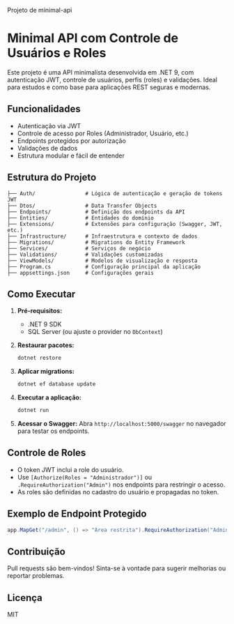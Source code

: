 Projeto de minimal-api
 # Minimal API com Controle de Usuários e Roles

Este projeto é uma API minimalista desenvolvida em .NET 9, com autenticação JWT, controle de usuários, perfis (roles) e validações. Ideal para estudos e como base para aplicações REST seguras e modernas.

## Funcionalidades
- Autenticação via JWT
- Controle de acesso por Roles (Administrador, Usuário, etc.)
- Endpoints protegidos por autorização
- Validações de dados
- Estrutura modular e fácil de entender

## Estrutura do Projeto
```
├── Auth/                # Lógica de autenticação e geração de tokens JWT
├── Dtos/                # Data Transfer Objects
├── Endpoints/           # Definição dos endpoints da API
├── Entities/            # Entidades do domínio
├── Extensions/          # Extensões para configuração (Swagger, JWT, etc.)
├── Infrastructure/      # Infraestrutura e contexto de dados
├── Migrations/          # Migrations do Entity Framework
├── Services/            # Serviços de negócio
├── Validations/         # Validações customizadas
├── ViewModels/          # Modelos de visualização e resposta
├── Program.cs           # Configuração principal da aplicação
├── appsettings.json     # Configurações gerais
```

## Como Executar
1. **Pré-requisitos:**
	- .NET 9 SDK
	- SQL Server (ou ajuste o provider no `DbContext`)

2. **Restaurar pacotes:**
	```sh
	dotnet restore
	```

3. **Aplicar migrations:**
	```sh
	dotnet ef database update
	```

4. **Executar a aplicação:**
	```sh
	dotnet run
	```

5. **Acessar o Swagger:**
	Abra `http://localhost:5000/swagger` no navegador para testar os endpoints.

## Controle de Roles
- O token JWT inclui a role do usuário.
- Use `[Authorize(Roles = "Administrador")]` ou `.RequireAuthorization("Admin")` nos endpoints para restringir o acesso.
- As roles são definidas no cadastro do usuário e propagadas no token.

## Exemplo de Endpoint Protegido
```csharp
app.MapGet("/admin", () => "Área restrita").RequireAuthorization("Admin");
```

## Contribuição
Pull requests são bem-vindos! Sinta-se à vontade para sugerir melhorias ou reportar problemas.

## Licença
MIT
